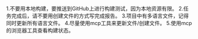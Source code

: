 1.不要用本地构建，要推送到GitHub上进行构建测试，因为本地资源有限。
2.任务完成后，请不要用创建文件的方式写完成报告。
3.项目中有多语言文件，记得同时更新所有语言文件。
4.尽量使用mcp工具来更新文件/创建文件。
5.使用mcp的浏览器工具查看构建状态。